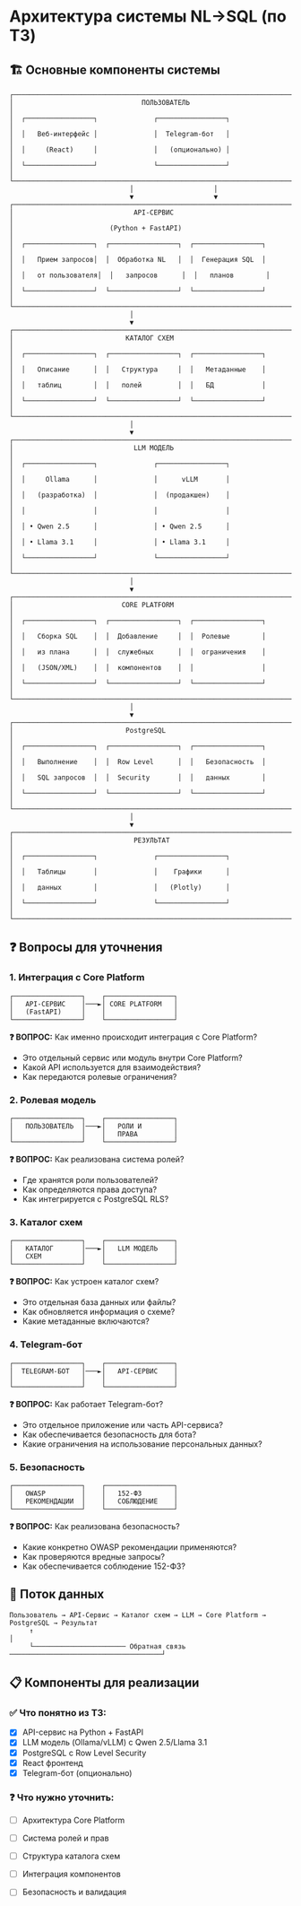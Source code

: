 # Архитектура системы NL→SQL (по ТЗ)

## 🏗️ Основные компоненты системы

```
┌─────────────────────────────────────────────────────────────────────────────────┐
│                                ПОЛЬЗОВАТЕЛЬ                                    │
│  ┌─────────────────┐              ┌─────────────────┐                          │
│  │   Веб-интерфейс │              │  Telegram-бот   │                          │
│  │     (React)     │              │   (опционально) │                          │
│  └─────────────────┘              └─────────────────┘                          │
└─────────────────────────────────────────────────────────────────────────────────┘
                              │                    │
                              ▼                    ▼
┌─────────────────────────────────────────────────────────────────────────────────┐
│                              API-СЕРВИС                                        │
│                        (Python + FastAPI)                                      │
│  ┌─────────────────┐  ┌─────────────────┐  ┌─────────────────┐                │
│  │   Прием запросов│  │  Обработка NL   │  │  Генерация SQL  │                │
│  │   от пользователя│  │   запросов      │  │   планов        │                │
│  └─────────────────┘  └─────────────────┘  └─────────────────┘                │
└─────────────────────────────────────────────────────────────────────────────────┘
                              │
                              ▼
┌─────────────────────────────────────────────────────────────────────────────────┐
│                            КАТАЛОГ СХЕМ                                        │
│  ┌─────────────────┐  ┌─────────────────┐  ┌─────────────────┐                │
│  │   Описание      │  │   Структура     │  │   Метаданные    │                │
│  │   таблиц        │  │   полей         │  │   БД            │                │
│  └─────────────────┘  └─────────────────┘  └─────────────────┘                │
└─────────────────────────────────────────────────────────────────────────────────┘
                              │
                              ▼
┌─────────────────────────────────────────────────────────────────────────────────┐
│                              LLM МОДЕЛЬ                                        │
│  ┌─────────────────┐              ┌─────────────────┐                          │
│  │     Ollama      │              │      vLLM       │                          │
│  │   (разработка)  │              │  (продакшен)    │                          │
│  │                 │              │                 │                          │
│  │ • Qwen 2.5      │              │ • Qwen 2.5      │                          │
│  │ • Llama 3.1     │              │ • Llama 3.1     │                          │
│  └─────────────────┘              └─────────────────┘                          │
└─────────────────────────────────────────────────────────────────────────────────┘
                              │
                              ▼
┌─────────────────────────────────────────────────────────────────────────────────┐
│                           CORE PLATFORM                                        │
│  ┌─────────────────┐  ┌─────────────────┐  ┌─────────────────┐                │
│  │   Сборка SQL    │  │  Добавление     │  │  Ролевые        │                │
│  │   из плана      │  │  служебных      │  │  ограничения    │                │
│  │   (JSON/XML)    │  │  компонентов    │  │                 │                │
│  └─────────────────┘  └─────────────────┘  └─────────────────┘                │
└─────────────────────────────────────────────────────────────────────────────────┘
                              │
                              ▼
┌─────────────────────────────────────────────────────────────────────────────────┐
│                            PostgreSQL                                          │
│  ┌─────────────────┐  ┌─────────────────┐  ┌─────────────────┐                │
│  │   Выполнение    │  │  Row Level      │  │   Безопасность  │                │
│  │   SQL запросов  │  │  Security       │  │   данных        │                │
│  └─────────────────┘  └─────────────────┘  └─────────────────┘                │
└─────────────────────────────────────────────────────────────────────────────────┘
                              │
                              ▼
┌─────────────────────────────────────────────────────────────────────────────────┐
│                              РЕЗУЛЬТАТ                                        │
│  ┌─────────────────┐              ┌─────────────────┐                          │
│  │   Таблицы       │              │    Графики      │                          │
│  │   данных        │              │   (Plotly)      │                          │
│  └─────────────────┘              └─────────────────┘                          │
└─────────────────────────────────────────────────────────────────────────────────┘
```

## ❓ Вопросы для уточнения

### 1. Интеграция с Core Platform
```
┌─────────────────┐    ┌─────────────────┐
│   API-СЕРВИС    │───►│ CORE PLATFORM   │
│   (FastAPI)     │    │                 │
└─────────────────┘    └─────────────────┘
```
**❓ ВОПРОС:** Как именно происходит интеграция с Core Platform?
- Это отдельный сервис или модуль внутри Core Platform?
- Какой API используется для взаимодействия?
- Как передаются ролевые ограничения?

### 2. Ролевая модель
```
┌─────────────────┐    ┌─────────────────┐
│   ПОЛЬЗОВАТЕЛЬ  │───►│   РОЛИ И        │
│                 │    │   ПРАВА         │
└─────────────────┘    └─────────────────┘
```
**❓ ВОПРОС:** Как реализована система ролей?
- Где хранятся роли пользователей?
- Как определяются права доступа?
- Как интегрируется с PostgreSQL RLS?

### 3. Каталог схем
```
┌─────────────────┐    ┌─────────────────┐
│   КАТАЛОГ       │───►│   LLM МОДЕЛЬ    │
│   СХЕМ          │    │                 │
└─────────────────┘    └─────────────────┘
```
**❓ ВОПРОС:** Как устроен каталог схем?
- Это отдельная база данных или файлы?
- Как обновляется информация о схеме?
- Какие метаданные включаются?

### 4. Telegram-бот
```
┌─────────────────┐    ┌─────────────────┐
│  TELEGRAM-БОТ   │───►│   API-СЕРВИС    │
│                 │    │                 │
└─────────────────┘    └─────────────────┘
```
**❓ ВОПРОС:** Как работает Telegram-бот?
- Это отдельное приложение или часть API-сервиса?
- Как обеспечивается безопасность для бота?
- Какие ограничения на использование персональных данных?

### 5. Безопасность
```
┌─────────────────┐    ┌─────────────────┐
│   OWASP         │    │   152-ФЗ        │
│   РЕКОМЕНДАЦИИ  │    │   СОБЛЮДЕНИЕ    │
└─────────────────┘    └─────────────────┘
```
**❓ ВОПРОС:** Как реализована безопасность?
- Какие конкретно OWASP рекомендации применяются?
- Как проверяются вредные запросы?
- Как обеспечивается соблюдение 152-ФЗ?

## 🔄 Поток данных

```
Пользователь → API-Сервис → Каталог схем → LLM → Core Platform → PostgreSQL → Результат
     ↑                                                                              │
     └─────────────────────── Обратная связь ──────────────────────────────────────┘
```

## 📋 Компоненты для реализации

### ✅ Что понятно из ТЗ:
- [x] API-сервис на Python + FastAPI
- [x] LLM модель (Ollama/vLLM) с Qwen 2.5/Llama 3.1
- [x] PostgreSQL с Row Level Security
- [x] React фронтенд
- [x] Telegram-бот (опционально)

### ❓ Что нужно уточнить:
- [ ] Архитектура Core Platform
- [ ] Система ролей и прав
- [ ] Структура каталога схем
- [ ] Интеграция компонентов
- [ ] Безопасность и валидация




